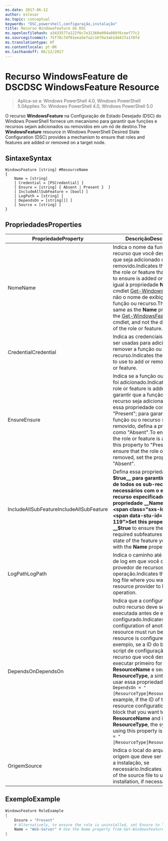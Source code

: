 ```yaml
---
ms.date: 2017-06-12
author: eslesar
ms.topic: conceptual
keywords: "DSC,powershell,configuração,instalação"
title: Recurso WindowsFeature de DSC
ms.openlocfilehash: a3433577a122f6c7e31360e094a089f6ceef77c2
ms.sourcegitcommit: 75f70c7df01eea5e7a2c16f9a3ab1dd437a1f8fd
ms.translationtype: HT
ms.contentlocale: pt-BR
ms.lasthandoff: 06/12/2017
---
```

# <a name="dsc-windowsfeature-resource"></a><span data-ttu-id="8c0df-103">Recurso WindowsFeature de DSC</span><span class="sxs-lookup"><span data-stu-id="8c0df-103">DSC WindowsFeature Resource</span></span>

> <span data-ttu-id="8c0df-104">Aplica-se a: Windows PowerShell 4.0, Windows PowerShell 5.0</span><span class="sxs-lookup"><span data-stu-id="8c0df-104">Applies To: Windows PowerShell 4.0, Windows PowerShell 5.0</span></span>

<span data-ttu-id="8c0df-105">O recurso **WindowsFeature** na Configuração de Estado Desejado (DSC) do Windows PowerShell fornece um mecanismo para garantir que funções e recursos sejam adicionados ou removidos em um nó de destino.</span><span class="sxs-lookup"><span data-stu-id="8c0df-105">The **WindowsFeature** resource in Windows PowerShell Desired State Configuration (DSC) provides a mechanism to ensure that roles and features are added or removed on a target node.</span></span>

## <a name="syntax"></a><span data-ttu-id="8c0df-106">Sintaxe</span><span class="sxs-lookup"><span data-stu-id="8c0df-106">Syntax</span></span>

```
WindowsFeature [string] #ResourceName
{
    Name = [string]
    [ Credential = [PSCredential] ]
    [ Ensure = [string] { Absent | Present }  ]
    [ IncludeAllSubFeature = [bool] ]
    [ LogPath = [string] ]
    [ DependsOn = [string[]] ]
    [ Source = [string] ]
}
```

## <a name="properties"></a><span data-ttu-id="8c0df-107">Propriedades</span><span class="sxs-lookup"><span data-stu-id="8c0df-107">Properties</span></span>

|  <span data-ttu-id="8c0df-108">Propriedade</span><span class="sxs-lookup"><span data-stu-id="8c0df-108">Property</span></span>  |  <span data-ttu-id="8c0df-109">Descrição</span><span class="sxs-lookup"><span data-stu-id="8c0df-109">Description</span></span>   | 
|---|---| 
| <span data-ttu-id="8c0df-110">Nome</span><span class="sxs-lookup"><span data-stu-id="8c0df-110">Name</span></span>| <span data-ttu-id="8c0df-111">Indica o nome da função ou recurso que você deseja garantir que seja adicionado ou removido.</span><span class="sxs-lookup"><span data-stu-id="8c0df-111">Indicates the name of the role or feature that you want to ensure is added or removed.</span></span> <span data-ttu-id="8c0df-112">É igual à propriedade __Name__ do cmdlet [Get-WindowsFeature](https://technet.microsoft.com/en-us/library/jj205469.aspx), não o nome de exibição da função ou recurso.</span><span class="sxs-lookup"><span data-stu-id="8c0df-112">This is the same as the __Name__ property from the [Get-WindowsFeature](https://technet.microsoft.com/en-us/library/jj205469.aspx) cmdlet, and not the display name of the role or feature.</span></span>| 
| <span data-ttu-id="8c0df-113">Credential</span><span class="sxs-lookup"><span data-stu-id="8c0df-113">Credential</span></span>| <span data-ttu-id="8c0df-114">Indica as credenciais que devem ser usadas para adicionar ou remover a função ou recurso.</span><span class="sxs-lookup"><span data-stu-id="8c0df-114">Indicates the credentials to use to add or remove the role or feature.</span></span>| 
| <span data-ttu-id="8c0df-115">Ensure</span><span class="sxs-lookup"><span data-stu-id="8c0df-115">Ensure</span></span>| <span data-ttu-id="8c0df-116">Indica se a função ou o recurso foi adicionado.</span><span class="sxs-lookup"><span data-stu-id="8c0df-116">Indicates if the role or feature is added.</span></span> <span data-ttu-id="8c0df-117">Para garantir que a função ou o recurso seja adicionado, defina essa propriedade como "Present"; para garantir que a função ou o recurso seja removido, defina a propriedade como "Absent".</span><span class="sxs-lookup"><span data-stu-id="8c0df-117">To ensure that the role or feature is added, set this property to "Present" To ensure that the role or feature is removed, set the property to "Absent".</span></span>| 
| <span data-ttu-id="8c0df-118">IncludeAllSubFeature</span><span class="sxs-lookup"><span data-stu-id="8c0df-118">IncludeAllSubFeature</span></span>| <span data-ttu-id="8c0df-119">Defina essa propriedade como __$true__ para garantir o estado de todos os sub-recursos necessários com o estado do recurso especificado com a propriedade __Name__.</span><span class="sxs-lookup"><span data-stu-id="8c0df-119">Set this property to __$true__ to ensure the state of all required subfeatures with the state of the feature you specify with the __Name__ property.</span></span>| 
| <span data-ttu-id="8c0df-120">LogPath</span><span class="sxs-lookup"><span data-stu-id="8c0df-120">LogPath</span></span>| <span data-ttu-id="8c0df-121">Indica o caminho até um arquivo de log em que você deseja que o provedor de recursos registre a operação.</span><span class="sxs-lookup"><span data-stu-id="8c0df-121">Indicates the path to a log file where you want the resource provider to log the operation.</span></span>| 
| <span data-ttu-id="8c0df-122">DependsOn</span><span class="sxs-lookup"><span data-stu-id="8c0df-122">DependsOn</span></span>| <span data-ttu-id="8c0df-123">Indica que a configuração de outro recurso deve ser executada antes de ele ser configurado.</span><span class="sxs-lookup"><span data-stu-id="8c0df-123">Indicates that the configuration of another resource must run before this resource is configured.</span></span> <span data-ttu-id="8c0df-124">Por exemplo, se a ID do bloco de script de configuração do recurso que você deseja executar primeiro for __ResourceName__ e seu tipo for __ResourceType__, a sintaxe para usar essa propriedade será `DependsOn = "[ResourceType]ResourceName"`.</span><span class="sxs-lookup"><span data-stu-id="8c0df-124">For example, if the ID of the resource configuration script block that you want to run first is __ResourceName__ and its type is __ResourceType__, the syntax for using this property is `DependsOn = "[ResourceType]ResourceName"`.</span></span>| 
| <span data-ttu-id="8c0df-125">Origem</span><span class="sxs-lookup"><span data-stu-id="8c0df-125">Source</span></span>| <span data-ttu-id="8c0df-126">Indica o local do arquivo de origem que deve ser usado para a instalação, se necessário.</span><span class="sxs-lookup"><span data-stu-id="8c0df-126">Indicates the location of the source file to use for installation, if necessary.</span></span>| 

## <a name="example"></a><span data-ttu-id="8c0df-127">Exemplo</span><span class="sxs-lookup"><span data-stu-id="8c0df-127">Example</span></span>
```powershell
WindowsFeature RoleExample
{
    Ensure = "Present" 
    # Alternatively, to ensure the role is uninstalled, set Ensure to "Absent"
    Name = "Web-Server" # Use the Name property from Get-WindowsFeature  
}
```

